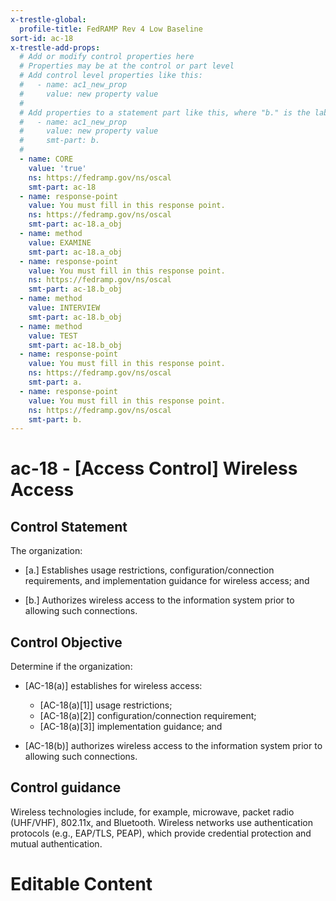 ```yaml
---
x-trestle-global:
  profile-title: FedRAMP Rev 4 Low Baseline
sort-id: ac-18
x-trestle-add-props:
  # Add or modify control properties here
  # Properties may be at the control or part level
  # Add control level properties like this:
  #   - name: ac1_new_prop
  #     value: new property value
  #
  # Add properties to a statement part like this, where "b." is the label of the target statement part
  #   - name: ac1_new_prop
  #     value: new property value
  #     smt-part: b.
  #
  - name: CORE
    value: 'true'
    ns: https://fedramp.gov/ns/oscal
    smt-part: ac-18
  - name: response-point
    value: You must fill in this response point.
    ns: https://fedramp.gov/ns/oscal
    smt-part: ac-18.a_obj
  - name: method
    value: EXAMINE
    smt-part: ac-18.a_obj
  - name: response-point
    value: You must fill in this response point.
    ns: https://fedramp.gov/ns/oscal
    smt-part: ac-18.b_obj
  - name: method
    value: INTERVIEW
    smt-part: ac-18.b_obj
  - name: method
    value: TEST
    smt-part: ac-18.b_obj
  - name: response-point
    value: You must fill in this response point.
    ns: https://fedramp.gov/ns/oscal
    smt-part: a.
  - name: response-point
    value: You must fill in this response point.
    ns: https://fedramp.gov/ns/oscal
    smt-part: b.
---
```


# ac-18 - \[Access Control\] Wireless Access

## Control Statement

The organization:

- \[a.\] Establishes usage restrictions, configuration/connection requirements, and implementation guidance for wireless access; and

- \[b.\] Authorizes wireless access to the information system prior to allowing such connections.

## Control Objective

Determine if the organization:

- \[AC-18(a)\] establishes for wireless access:

  - \[AC-18(a)[1]\] usage restrictions;
  - \[AC-18(a)[2]\] configuration/connection requirement;
  - \[AC-18(a)[3]\] implementation guidance; and

- \[AC-18(b)\] authorizes wireless access to the information system prior to allowing such connections.

## Control guidance

Wireless technologies include, for example, microwave, packet radio (UHF/VHF), 802.11x, and Bluetooth. Wireless networks use authentication protocols (e.g., EAP/TLS, PEAP), which provide credential protection and mutual authentication.

# Editable Content

<!-- Make additions and edits below -->
<!-- The above represents the contents of the control as received by the profile, prior to additions. -->
<!-- If the profile makes additions to the control, they will appear below. -->
<!-- The above markdown may not be edited but you may edit the content below, and/or introduce new additions to be made by the profile. -->
<!-- If there is a yaml header at the top, parameter values may be edited. Use --set-parameters to incorporate the changes during assembly. -->
<!-- The content here will then replace what is in the profile for this control, after running profile-assemble. -->
<!-- The added parts in the profile for this control are below.  You may edit them and/or add new ones. -->
<!-- Each addition must have a heading either of the form ## Control my_addition_name -->
<!-- or ## Part a. (where the a. refers to one of the control statement labels.) -->
<!-- "## Control" parts are new parts added after the statement part. -->
<!-- "## Part" parts are new parts added into the top-level statement part with that label. -->
<!-- Subparts may be added with nested hash levels of the form ### My Subpart Name -->
<!-- underneath the parent ## Control or ## Part being added -->
<!-- See https://ibm.github.io/compliance-trestle/tutorials/ssp_profile_catalog_authoring/ssp_profile_catalog_authoring for guidance. -->
